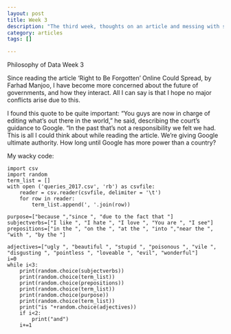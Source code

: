 ```yaml
---
layout: post
title: Week 3 
description: "The third week, thoughts on an article and messing with search terms"
category: articles
tags: []

---
```


Philosophy of Data
Week 3

Since reading the article ‘Right to Be Forgotten’ Online Could Spread, by Farhad Manjoo, I  have become more concerned about the future of governments, and how they interact. All I can say is that I hope no major conflicts arise due to this. 

I found this quote to be quite important: 
“You guys are now in charge of editing what’s out there in the world,” he said, describing the court’s guidance to Google. “In the past that’s not a responsibility we felt we had.
This is all I could think about while reading the article. We’re giving Google ultimate authority. How long until Google has more power than a country? 

My wacky code:
```
import csv
import random
term_list = []
with open ('queries_2017.csv', 'rb') as csvfile:
	reader = csv.reader(csvfile, delimiter = '\t')
	for row in reader:
		term_list.append(', '.join(row))

purpose=["because ","since ", "due to the fact that "]
subjectverbs=["I like ", "I hate ", "I love ", "You are ", "I see"]
prepositions=["in the ", "on the ", "at the ", "into ","near the ", "with ", "by the "]

adjectives=["ugly ", "beautiful ", "stupid ", "poisonous ", "vile ", "disgusting ", "pointless ", "loveable ", "evil", "wonderful"]
i=0
while i<3:
	print(random.choice(subjectverbs))
	print(random.choice(term_list))
	print(random.choice(prepositions))
	print(random.choice(term_list))
	print(random.choice(purpose))
	print(random.choice(term_list))
	print("is "+random.choice(adjectives))
	if i<2:
		print("and")
	i+=1
